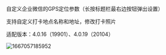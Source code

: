 
自定义企业微信的GPS定位参数（长按标题栏最右边按钮弹出设置）

支持自定义打卡地点名称和地址，修改打卡照片

适配版本：4.0.16（19901）、4.0.19（20104）

![1667057185952](https://user-images.githubusercontent.com/1235777/198840750-fc104a88-6373-4f10-8e81-5bd90de69c9e.png)




